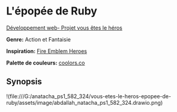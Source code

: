 # L'épopée de Ruby

[Développement web- Projet vous êtes le héros](https://github.com/Natacha-A/vous-etes-le-heros-epopee-de-ruby)

**Genre:** Action et Fantaisie

**Inspiration:** [Fire Emblem Heroes](https://fire-emblem-heroes.com/fr/)

**Palette de couleurs:** [coolors.co](https://coolors.co/1c5d99-2d93ad-12355b-edf060-f0803c-b3001b)

## Synopsis
!(file:///G:/anatacha_ps1_582_324/vous-etes-le-heros-epopee-de-ruby/assets/image/abdallah_natacha_ps1_582_324.drawio.png)